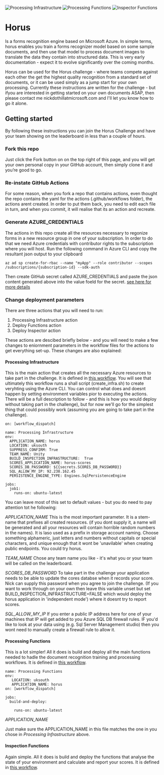 ![Processing Infrastructure](https://github.com/nikkh/Horus/workflows/Processing%20Infrastructure/badge.svg) ![Processing Functions](https://github.com/nikkh/Horus/workflows/Processing%20Functions/badge.svg) ![Inspector Functions](https://github.com/nikkh/Horus/workflows/Inspector%20Functions/badge.svg)

# Horus

Is a forms recognition engine based on Microsoft Azure.  In simple terms, horus enables you train a forms recognizer model based on some sample documents, and then use that model to process document images to translate the data they contain into structured data. This is very early documentation - expect it to evolve significantly over the coming months.

Horus can be used for the Horus challenge - where teams compete against each other the get the highest quality recognition from a standard set of documents, or it can be used simply as a jump start for your own processing.  Currently these instructions are written for the challenge - but ifyou are interested in getting started on your own documents ASAP, then please contact me nickdothillatmicrosoft.com and I'll let you know how to go it alone. 


## Getting started

By following these instructions you can join the Horus Challenge and have your team showing on the leaderboard in less than a couple of hours.

### Fork this repo
Just click the Fork button on on the top right of this page, and you will get your own personal copy in your GitHub account, then simply clone it and you’re good to go.

### Re-instate GitHub Actions
For some reason, when you fork a repo that contains actions, even thought the repo contains the yaml for the actions (.github/workflows folder), the actions arent created.  In order to put them back, you need to edit each file in turn, and when you commit, it will realise that its an action and recreate.

### Generate AZURE_CREDENTIALS
The actions in this repo create all the resources necessary to regonize forms in a new resource group in one of your subscription.  In order to do that we need Azure credentials with contributor rights to the subscription where you will host. Run the following command in Azure CLI and copy the resultant json output to your clipboard

`az ad sp create-for-rbac --name "myApp" --role contributor --scopes /subscriptions/{subscription-id} --sdk-auth`

Then create GitHub secret called AZURE_CREDENTIALS and paste the json content generated above into the value foeld for the secret. [see here for more details](https://github.com/Azure/login#configure-deployment-credentials)
                            
### Change deployment parameters

There are three actions that you will need to run:

1. Processing Infrastructure action
2. Deploy Functions action
3. Deploy Inspector action

These actions are descibed briefly below - and you will need to make a few changes to eniornment parameters in the workflow files for the actions to get everything set-up.  These changes are also explained:

#### Processing Infrastructure

This is the main action that creates all the necessary Azure resources to take part in the challenge.  It is defined in [this workflow](/.github/workflows/processing-infra.yaml).  You will see that ultimately this workflow runs a shall script (create_infra.sh) to create veryhting using the Azure CLI.  You can control what does and doesnt happen by setting environment variables pior to executing the actions.  There will be a full description to follow - and this is how you would deploy without taking part in the challenge), but for now we'll go for the simplest thing that could possibly work (assuming you are going to take part in the challenge).

```
on: [workflow_dispatch]
 
name: Processing Infrastructure
env:
  APPLICATION_NAME: horus
  LOCATION: uksouth  
  SUPPRESS_CONFIRM: True
  TEAM_NAME: Unity
  BUILD_INSPECTION_INFRASTRUCTURE:  True
  SCORES_APPLICATION_NAME: horus-scores
  SCORES_DB_PASSWORD: ${{secrets.SCORES_DB_PASSWORD}}
  SQL_ALLOW_MY_IP: 92.238.162.45
  PERSISTENCE_ENGINE_TYPE: Engines.SqlPersistenceEngine 

jobs:
  job1:
    runs-on: ubuntu-latest
```

You can leave most of this set to default values - but you do need to pay attention tot he following:

_APPLICATION_NAME_
This is the most important parameter.  It is a stem-name that prefixes all created resources.  (if you dont supply it, a name will be generated and all your resources will contain horrible random numbers in the names).  It is laso used as a prefix in storage account naming. Choose something alphameric, just letters and numbers without capitals or special characters, and unique enough that it wont be 'unavilable' when creating public endpoints.  You could try <your initials>horus<a random number>.

_TEAM_NAME_
Chose any team name you like - it's what you or your team will be called on the leaderboard.

_SCORES_DB_PASSWORD_
To take part in the challenge your application needs to be able to update the cores databse when it records your score.  Nick can supply this password when you agree to join the challenge.  (If you want to work through on your own then leave this variable unset but set BUILD_INSPECTION_INFRASTRUCTURE=FALSE which would deploy the horus application in 'independent mode') where it doesnt try to report scores.

_SQL_ALLOW_MY_IP_
If you enter a public IP address here for one of your machines that IP will get added to you Azure SQL DB firewall rules. IF you'd like to look at your data using (e.g. Sql Server Management studio) then you wont need to manually create a firewall rule to allow it. 

#### Processing Functions

This is a lot simpler! All it does is build and deploy all the main functions needed to hadle the document recognition training and processing workflows. It is defined in [this workflow](/.github/workflows/processing-functions.yaml).

```
name: Processing Functions
env:
   LOCATION: uksouth
   APPLICATION_NAME: horus
on: [workflow_dispatch]
      
jobs:
  build-and-deploy:

    runs-on: ubuntu-latest
```

_APPLICATION_NAME_

Just make sure the APPLICATION_NAME in this file matches the one in you chose in *Processing Infrastructure* above.

#### Inspection Functions

Again simple. All it does is build and deploy the functions that analyse the state of your environment and calculate and report your scores. It is defined in [this workflow](/.github/workflows/inspection-functions.yaml).
